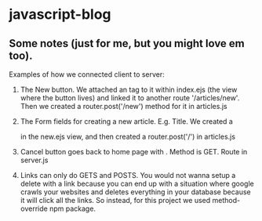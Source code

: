 # javascript-blog



## Some notes (just for me, but you might love em too).
Examples of how we connected client to server:
1) The New button. We attached an <a> tag to it within index.ejs (the view where the button lives) and linked it to another route '/articles/new'. Then we created a router.post('/new') method for it in articles.js

2) The Form fields for creating a new article. E.g. Title. We created a <form action='articles' method='POST'> in the new.ejs view, and then created a router.post('/') in articles.js

3) Cancel button goes back to home page with <a>. Method is GET. Route in server.js


4) Links <a> can only do GETS and POSTS. You would not wanna setup a delete with a link because you can end up with a situation where google crawls your websites and deletes everything in your database because it will click all the links. So instead, for this project we used method-override npm package.
